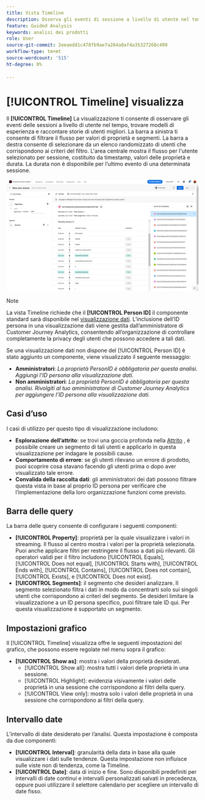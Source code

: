 ```yaml
---
title: Vista Timeline
description: Osserva gli eventi di sessione a livello di utente nel tempo per trovare modelli di esperienza.
feature: Guided Analysis
keywords: analisi dei prodotti
role: User
source-git-commit: 2eeaedd1c478fb9ae7a264a0af4a35327268c499
workflow-type: tm+mt
source-wordcount: '515'
ht-degree: 0%

---
```


# [!UICONTROL Timeline] visualizza

Il **[!UICONTROL Timeline]** La visualizzazione ti consente di osservare gli eventi delle sessioni a livello di utente nel tempo, trovare modelli di esperienza e raccontare storie di utenti migliori. La barra a sinistra ti consente di filtrare il flusso per valori di proprietà e segmenti. La barra a destra consente di selezionare da un elenco randomizzato di utenti che corrispondono ai criteri del filtro. L&#39;area centrale mostra il flusso per l&#39;utente selezionato per sessione, costituito da timestamp, valori delle proprietà e durata. La durata non è disponibile per l’ultimo evento di una determinata sessione.

![Schermata della timeline](../assets/timeline.png)

>[!NOTE]
>
>La vista Timeline richiede che il **[!UICONTROL Person ID]** il componente standard sarà disponibile nel [visualizzazione dati](/help/data-views/component-reference.md#optional). L’inclusione dell’ID persona in una visualizzazione dati viene gestita dall’amministratore di Customer Journey Analytics, consentendo all’organizzazione di controllare completamente la privacy degli utenti che possono accedere a tali dati.

Se una visualizzazione dati non dispone del [!UICONTROL Person ID] è stato aggiunto un componente, viene visualizzato il seguente messaggio:

* **Amministratori**: *La proprietà PersonID è obbligatoria per questa analisi. Aggiungi l&#39;ID persona alla visualizzazione dati.*
* **Non amministratori**: *La proprietà PersonID è obbligatoria per questa analisi. Rivolgiti al tuo amministratore di Customer Journey Analytics per aggiungere l’ID persona alla visualizzazione dati.*

## Casi d’uso

I casi di utilizzo per questo tipo di visualizzazione includono:

* **Esplorazione dell’attrito**: se trovi una goccia profonda nella [Attrito](friction.md) , è possibile creare un segmento di tali utenti e applicarlo in questa visualizzazione per indagare le possibili cause.
* **Comportamento di errore**: se gli utenti rilevano un errore di prodotto, puoi scoprire cosa stavano facendo gli utenti prima o dopo aver visualizzato tale errore.
* **Convalida della raccolta dati**: gli amministratori dei dati possono filtrare questa vista in base al proprio ID persona per verificare che l’implementazione della loro organizzazione funzioni come previsto.

## Barra delle query

La barra delle query consente di configurare i seguenti componenti:

* **[!UICONTROL Property]**: proprietà per la quale visualizzare i valori in streaming. Il flusso al centro mostra i valori per la proprietà selezionata. Puoi anche applicare filtri per restringere il flusso a dati più rilevanti. Gli operatori validi per il filtro includono [!UICONTROL Equals], [!UICONTROL Does not equal], [!UICONTROL Starts with], [!UICONTROL Ends with], [!UICONTROL Contains], [!UICONTROL Does not contain], [!UICONTROL Exists], e [!UICONTROL Does not exist].
* **[!UICONTROL Segments]**: il segmento che desideri analizzare. Il segmento selezionato filtra i dati in modo da concentrarti solo sui singoli utenti che corrispondono ai criteri del segmento. Se desideri limitare la visualizzazione a un ID persona specifico, puoi filtrare tale ID qui. Per questa visualizzazione è supportato un segmento.

## Impostazioni grafico

Il [!UICONTROL Timeline] visualizza offre le seguenti impostazioni del grafico, che possono essere regolate nel menu sopra il grafico:

* **[!UICONTROL Show as]**: mostra i valori della proprietà desiderati.
   * [!UICONTROL Show all]: mostra tutti i valori delle proprietà in una sessione.
   * [!UICONTROL Highlight]: evidenzia visivamente i valori delle proprietà in una sessione che corrispondono ai filtri della query.
   * [!UICONTROL View only]: mostra solo i valori delle proprietà in una sessione che corrispondono ai filtri della query.

## Intervallo date

L’intervallo di date desiderato per l’analisi. Questa impostazione è composta da due componenti:

* **[!UICONTROL Interval]**: granularità della data in base alla quale visualizzare i dati sulle tendenze. Questa impostazione non influisce sulle viste non di tendenza, come la Timeline.
* **[!UICONTROL Date]**: data di inizio e fine. Sono disponibili predefiniti per intervalli di date continui e intervalli personalizzati salvati in precedenza, oppure puoi utilizzare il selettore calendario per scegliere un intervallo di date fisso.
